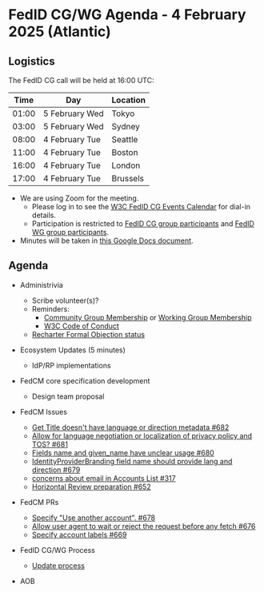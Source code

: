 # FedID CG/WG Agenda - 4 February 2025 (Atlantic)

## Logistics

The FedID CG call will be held at 16:00 UTC:

| Time         | Day    | Location      |
| ------------ | ------ | ------------- |
| 01:00 | 5 February Wed | Tokyo         |
| 03:00 | 5 February Wed | Sydney        |
| 08:00 | 4 February Tue | Seattle       |
| 11:00 | 4 February Tue | Boston        |
| 16:00 | 4 February Tue | London        |
| 17:00 | 4 February Tue | Brussels      |


* We are using Zoom for the meeting.
    * Please log in to see the [W3C FedID CG Events Calendar](https://www.w3.org/groups/cg/fed-id/calendar/) for dial-in details. 
    * Participation is restricted to [FedID CG group participants](https://www.w3.org/community/fed-id/participants) and [FedID WG group participants](https://www.w3.org/groups/wg/fedid/participants/).
* Minutes will be taken in [this Google Docs document](https://docs.google.com/document/d/1O7Rn8Aj4rsYWohdEP61lnGdgkai0xTZFQgm7XEA0RBM/edit).


## Agenda

* Administrivia
  * Scribe volunteer(s)?
  * Reminders: 
     * [Community Group Membership](https://www.w3.org/community/fed-id/) or [Working Group Membership](https://www.w3.org/groups/wg/fedid/)
     * [W3C Code of Conduct](https://www.w3.org/policies/code-of-conduct/)
  * [Recharter Formal Objection status](https://www.w3.org/2024/10/team-report-fedid-wg-fo.html) 

* Ecosystem Updates (5 minutes)
   * IdP/RP implementations

* FedCM core specification development
   * Design team proposal

* FedCM Issues
   * [Get Title doesn't have language or direction metadata #682](https://github.com/w3c-fedid/FedCM/issues/682)
   * [Allow for language negotiation or localization of privacy policy and TOS? #681](https://github.com/w3c-fedid/FedCM/issues/681)
   * [Fields name and given_name have unclear usage #680](https://github.com/w3c-fedid/FedCM/issues/680)
   * [IdentityProviderBranding field name should provide lang and direction #679](https://github.com/w3c-fedid/FedCM/issues/679)
   * [concerns about email in Accounts List #317](https://github.com/w3c-fedid/FedCM/issues/317)
   * [Horizontal Review preparation #652](https://github.com/w3c-fedid/FedCM/issues/679)

* FedCM PRs
   * [Specify "Use another account". #678](https://github.com/w3c-fedid/FedCM/pull/678)
   * [Allow user agent to wait or reject the request before any fetch #676](https://github.com/w3c-fedid/FedCM/pull/678)
   * [Specify account labels #669](https://github.com/w3c-fedid/FedCM/pull/678)

* FedID CG/WG Process
   * [Update process](https://github.com/w3c-fedid/Administration/pull/12)


   
* AOB
 
